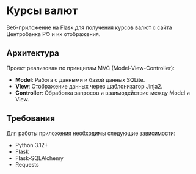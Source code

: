 # Курсы валют

Веб-приложение на Flask для получения курсов валют с сайта Центробанка РФ и их отображения.

## Архитектура

Проект реализован по принципам MVC (Model-View-Controller):
- **Model**: Работа с данными и базой данных SQLite.
- **View**: Отображение данных через шаблонизатор Jinja2.
- **Controller**: Обработка запросов и взаимодействие между Model и View.

## Требования

Для работы приложения необходимы следующие зависимости:
- Python 3.12+
- Flask
- Flask-SQLAlchemy
- Requests
